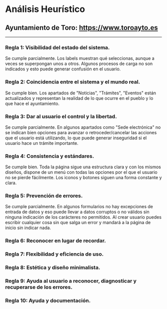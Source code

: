 # Análisis Heurístico
## Ayuntamiento de Toro: https://www.toroayto.es
---
### Regla 1: Visibilidad del estado del sistema.
Se cumple parcialmente.
Los labels muestran qué seleccionas, aunque a veces se superpongan unos a otros. Algunos procesos de carga no son indicados y esto puede generar confusión en el usuario.

### Regla 2: Coincidencia entre el sistema y el mundo real.
Se cumple bien.
Los apartados de "Noticias", "Trámites", "Eventos" están actualizados y representan la realidad de lo que ocurre en el pueblo y lo que hace el ayuntamiento.

### Regla 3: Dar al usuario el control y la libertad.
Se cumple parcialmente.
En algunos apartados como "Sede electrónica" no se indican bien opciones para avanzar o retroceder/cancelar las acciones que el usuario está utilizando, lo que puede generar inseguridad si el usuario hace un trámite importante.

### Regla 4: Consistencia y estándares.
Se cumple bien.
Toda la página sigue una estructura clara y con los mismos diseños, dispone de un menú con todas las opciones por el que el usuario no se pierde fácilmente. Los iconos y botones siguen una forma constante y clara.

### Regla 5: Prevención de errores.
Se cumple parcialmente.
En algunos formularios no hay excepciones de entrada de datos y eso puede llevar a datos corruptos o no válidos sin ninguna indicación de los carácteres no permitidos.
Al crear usuario puedes escribir cualquier cosa sin que salga un error y mandará a la página de inicio sin indicar nada.

### Regla 6: Reconocer en lugar de recordar.
### Regla 7: Flexibilidad y eficiencia de uso.
### Regla 8: Estética y diseño minimalista.
### Regla 9: Ayuda al usuario a reconocer, diagnosticar y recuperarse de los errores.
### Regla 10: Ayuda y documentación.
